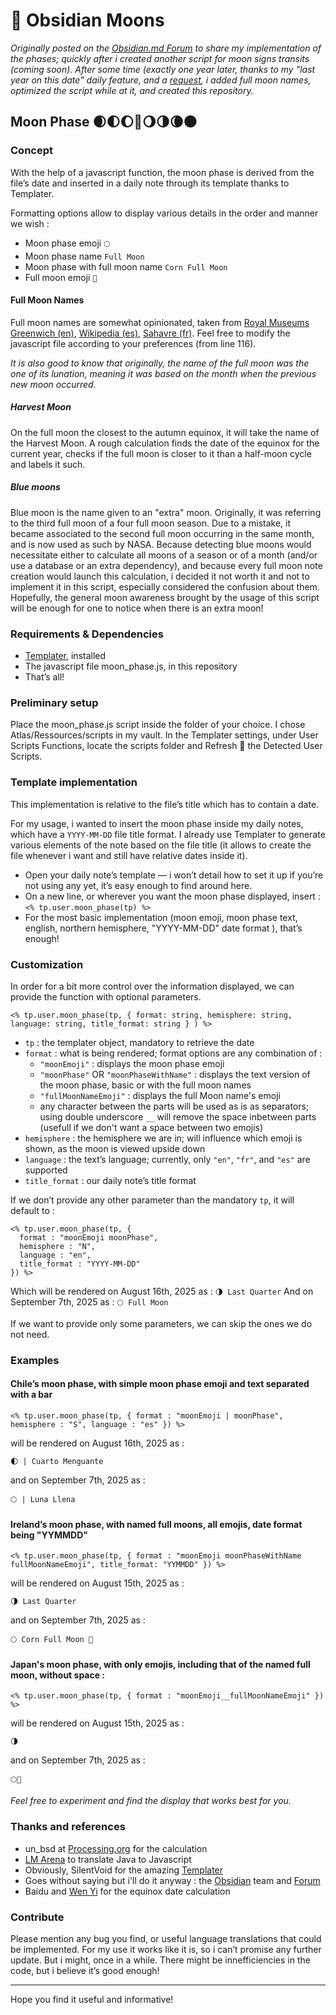 # 🌙 Obsidian Moons

_Originally posted on the [Obsidian.md Forum](https://forum.obsidian.md/t/insert-moon-phase-in-daily-note-with-templater/86871) to share my implementation of the phases; quickly after i created another script for moon signs transits (coming soon). After some time (exactly one year later, thanks to my "last year on this date" daily feature, and a [request](https://forum.obsidian.md/t/insert-moon-phase-in-daily-note-with-templater/86871/5), i added full moon names, optimized the script while at it, and created this repository._

## Moon Phase 🌒🌓🌔🌝🌖🌗🌘🌑

### Concept

With the help of a javascript function, the moon phase is derived from the file’s date and inserted in a daily note through its template thanks to Templater.

Formatting options allow to display various details in the order and manner we wish :

- Moon phase emoji `🌕`
- Moon phase name `Full Moon`
- Moon phase with full moon name `Corn Full Moon`
- Full moon emoji `🌽`

#### Full Moon Names

Full moon names are somewhat opinionated, taken from [Royal Museums Greenwich (en)](https://www.rmg.co.uk/stories/space-astronomy/what-are-names-full-moons-throughout-year), [Wikipedia (es)](https://es.wikipedia.org/wiki/Luna_llena), [Sahavre (fr)](https://sahavre.fr/wp/histoire-de-lune/).
Feel free to modify the javascript file according to your preferences (from line 116).

_It is also good to know that originally, the name of the full moon was the one of its lunation, meaning it was based on the month when the previous new moon occurred._

##### Harvest Moon

On the full moon the closest to the autumn equinox, it will take the name of the Harvest Moon.
A rough calculation finds the date of the equinox for the current year, checks if the full moon is closer to it than a half-moon cycle and labels it such.

##### Blue moons

Blue moon is the name given to an "extra" moon. 
Originally, it was referring to the third full moon of a four full moon season. Due to a mistake, it became associated to the second full moon occurring in the same month, and is now used as such by NASA.
Because detecting blue moons would necessitate either to calculate all moons of a season or of a month (and/or use a database or an extra dependency), and because every full moon note creation would launch this calculation, i decided it not worth it and not to implement it in this script, especially considered the confusion about them.
Hopefully, the general moon awareness brought by the usage of this script will be enough for one to notice when there is an extra moon!

### Requirements & Dependencies

- [Templater](https://silentvoid13.github.io/Templater/introduction.html), installed
- The javascript file moon_phase.js, in this repository
- That’s all!

### Preliminary setup

Place the moon_phase.js script inside the folder of your choice. I chose Atlas/Ressources/scripts in my vault.
In the Templater settings, under User Scripts Functions, locate the scripts folder and Refresh 🔄 the Detected User Scripts.

### Template implementation

This implementation is relative to the file’s title which has to contain a date.

For my usage, i wanted to insert the moon phase inside my daily notes, which have a `YYYY-MM-DD` file title format. I already use Templater to generate various elements of the note based on the file title (it allows to create the file whenever i want and still have relative dates inside it).

- Open your daily note’s template ― i won’t detail how to set it up if you’re not using any yet, it’s easy enough to find around here.
- On a new line, or wherever you want the moon phase displayed, insert : `<% tp.user.moon_phase(tp) %>`
- For the most basic implementation (moon emoji, moon phase text, english, northern hemisphere, "YYYY-MM-DD" date format ), that’s enough!

### Customization

In order for a bit more control over the information displayed, we can provide the function with optional parameters.

`<% tp.user.moon_phase(tp, { format: string, hemisphere: string, language: string, title_format: string } ) %>`

- `tp` : the templater object, mandatory to retrieve the date
- `format` : what is being rendered; format options are any combination of : 
  - `"moonEmoji"` : displays the moon phase emoji
  - `"moonPhase"` OR `"moonPhaseWithName"` : displays the text version of the moon phase, basic or with the full moon names
  - `"fullMoonNameEmoji"` : displays the full Moon name's emoji
  - any character between the parts will be used as is as separators; using double underscore `__` will remove the space inbetween parts (usefull if we don't want a space between two emojis)
- `hemisphere` : the hemisphere we are in; will influence which emoji is shown, as the moon is viewed upside down
- `language` : the text’s language; currently, only `"en"`, `"fr"`, and `"es"` are supported
- `title_format` : our daily note’s title format

If we don’t provide any other parameter than the mandatory `tp`, it will default to :

```
<% tp.user.moon_phase(tp, { 
  format : "moonEmoji moonPhase", 
  hemisphere : "N", 
  language : "en", 
  title_format : "YYYY-MM-DD" 
}) %>
```

Which will be rendered on August 16th, 2025 as : `🌗 Last Quarter`
And on September 7th, 2025 as : `🌕 Full Moon`

If we want to provide only some parameters, we can skip the ones we do not need.

### Examples

#### Chile’s moon phase, with simple moon phase emoji and text separated with a bar

`<% tp.user.moon_phase(tp, { format : "moonEmoji | moonPhase", hemisphere : "S", language : "es" }) %>`

will be rendered on August 16th, 2025 as :

`🌓 | Cuarto Menguante`

and on September 7th, 2025 as :

`🌕 | Luna Llena`


#### Ireland’s moon phase, with named full moons, all emojis, date format being "YYMMDD"

`<% tp.user.moon_phase(tp, { format : "moonEmoji moonPhaseWithName fullMoonNameEmoji", title_format: "YYMMDD" }) %>`

will be rendered on August 15th, 2025 as :

`🌗 Last Quarter`

and on September 7th, 2025 as :

`🌕 Corn Full Moon 🌽`


#### Japan's moon phase, with only emojis, including that of the named full moon, without space :

`<% tp.user.moon_phase(tp, { format : "moonEmoji__fullMoonNameEmoji" }) %>`

will be rendered on August 15th, 2025 as :

`🌗`

and on September 7th, 2025 as :

`🌕🌽`


_Feel free to experiment and find the display that works best for you._


### Thanks and references

- un_bsd at [Processing.org](https://forum.processing.org/one/topic/moon-phase-display-class.html) for the calculation
- [LM Arena](https://lmarena.ai/) to translate Java to Javascript
- Obviously, SilentVoid for the amazing [Templater](https://silentvoid13.github.io/Templater/introduction.html)
- Goes without saying but i'll do it anyway : the [Obsidian](https://obsidian.md) team and [Forum](https://forum.obsidian.md)
- Baidu and [Wen Yi](https://en.chinaculture.org/focus/focus/2010qiufeng/2010-09/21/content_394728.htm) for the equinox date calculation

### Contribute

Please mention any bug you find, or useful language translations that could be implemented.
For my use it works like it is, so i can’t promise any further update. But i might, once in a while.
There might be innefficiencies in the code, but i believe it’s good enough!

---

Hope you find it useful and informative!
